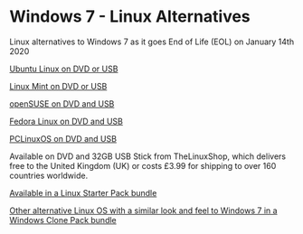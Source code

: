 # Windows 7 - Linux Alternatives

Linux alternatives to Windows 7 as it goes End of Life (EOL) on January 14th 2020

[Ubuntu Linux on DVD or USB](https://thelinuxshop.co.uk/ubuntu-m-35.html)

[Linux Mint on DVD or USB](https://thelinuxshop.co.uk/linux-mint-m-63.html)

[openSUSE on DVD and USB](https://thelinuxshop.co.uk/opensuse-m-14.html)

[Fedora Linux on DVD and USB](https://thelinuxshop.co.uk/fedora-linux-m-16.html)

[PCLinuxOS on DVD and USB](https://thelinuxshop.co.uk/pclinuxos-m-24.html)

Available on DVD and 32GB USB Stick from TheLinuxShop, which delivers free to the United Kingdom (UK) or costs £3.99 for shipping to over 160 countries worldwide.

[Available in a Linux Starter Pack bundle](https://thelinuxshop.co.uk/linux-starter-pack-p-221.html)

[Other alternative Linux OS with a similar look and feel to Windows 7 in a Windows Clone Pack bundle](https://thelinuxshop.co.uk/windows-clone-pack-p-322.html)
